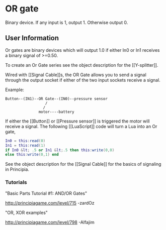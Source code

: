 # OR gate
Binary device. If any input is 1, output 1. Otherwise output 0.

## User Information
Or gates are binary devices which will output 1.0 if either In0 or In1 receives a binary signal of >=0.50.

To create an Or Gate series see the object description for the [[Y-splitter]].

Wired with [[Signal Cable]]s, the OR Gate allows you to send a signal through the output socket if either of the two input sockets receive a signal.

Example:

```
Button--(IN1)--OR Gate--(IN0)--pressure sensor
                  /
                 /
               motor----battery
```

If either the [[Button]] or [[Pressure sensor]] is triggered the motor will receive a signal.
The following [[LuaScript]] code will turn a Lua into an Or gate,

```lua
In0 = this:read(0)
In1 = this:read(1)
if In0 &lt; .5 or In1 &lt;.5 then this:write(0,0)
else this:write(0,1) end
```
See the object description for the [[Signal Cable]] for the basics of signaling in Principia.

### Tutorials
"Basic Parts Tutorial #1: AND/OR Gates"

http://principiagame.com/level/715 -zardOz

"OR, XOR examples"

http://principiagame.com/level/798 -Alfajim